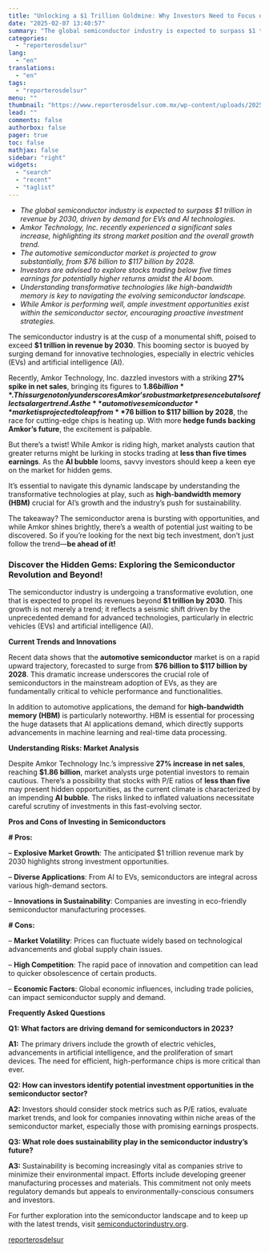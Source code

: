 ```yaml
---
title: "Unlocking a $1 Trillion Goldmine: Why Investors Need to Focus on Semiconductors"
date: "2025-02-07 13:40:57"
summary: "The global semiconductor industry is expected to surpass $1 trillion in revenue by 2030, driven by demand for EVs and AI technologies.Amkor Technology, Inc. recently experienced a significant sales increase, highlighting its strong market position and the overall growth trend.The automotive semiconductor market is projected to grow substantially, from $76..."
categories:
  - "reporterosdelsur"
lang:
  - "en"
translations:
  - "en"
tags:
  - "reporterosdelsur"
menu: ""
thumbnail: "https://www.reporterosdelsur.com.mx/wp-content/uploads/2025/02/compressed_img-JzRaRS6tKCxd46fNCL1BZa7s-480x384.png"
lead: ""
comments: false
authorbox: false
pager: true
toc: false
mathjax: false
sidebar: "right"
widgets:
  - "search"
  - "recent"
  - "taglist"
---
```


* *The global semiconductor industry is expected to surpass $1 trillion in revenue by 2030, driven by demand for EVs and AI technologies.*
* *Amkor Technology, Inc. recently experienced a significant sales increase, highlighting its strong market position and the overall growth trend.*
* *The automotive semiconductor market is projected to grow substantially, from $76 billion to $117 billion by 2028.*
* *Investors are advised to explore stocks trading below five times earnings for potentially higher returns amidst the AI boom.*
* *Understanding transformative technologies like high-bandwidth memory is key to navigating the evolving semiconductor landscape.*
* *While Amkor is performing well, ample investment opportunities exist within the semiconductor sector, encouraging proactive investment strategies.*

The semiconductor industry is at the cusp of a monumental shift, poised to exceed **$1 trillion in revenue by 2030**. This booming sector is buoyed by surging demand for innovative technologies, especially in electric vehicles (EVs) and artificial intelligence (AI).

Recently, Amkor Technology, Inc. dazzled investors with a striking **27% spike in net sales**, bringing its figures to **$1.86 billion**. This surge not only underscores Amkor’s robust market presence but also reflects a larger trend. As the **automotive semiconductor** market is projected to leap from **$76 billion to $117 billion by 2028**, the race for cutting-edge chips is heating up. With more **hedge funds backing Amkor’s future**, the excitement is palpable.

But there’s a twist! While Amkor is riding high, market analysts caution that greater returns might be lurking in stocks trading at **less than five times earnings**. As the **AI bubble** looms, savvy investors should keep a keen eye on the market for hidden gems.

It’s essential to navigate this dynamic landscape by understanding the transformative technologies at play, such as **high-bandwidth memory (HBM)** crucial for AI’s growth and the industry’s push for sustainability.

The takeaway? The semiconductor arena is bursting with opportunities, and while Amkor shines brightly, there’s a wealth of potential just waiting to be discovered. So if you’re looking for the next big tech investment, don’t just follow the trend—**be ahead of it!**

### Discover the Hidden Gems: Exploring the Semiconductor Revolution and Beyond!

The semiconductor industry is undergoing a transformative evolution, one that is expected to propel its revenues beyond **$1 trillion by 2030**. This growth is not merely a trend; it reflects a seismic shift driven by the unprecedented demand for advanced technologies, particularly in electric vehicles (EVs) and artificial intelligence (AI).

**Current Trends and Innovations**

Recent data shows that the **automotive semiconductor** market is on a rapid upward trajectory, forecasted to surge from **$76 billion to $117 billion by 2028**. This dramatic increase underscores the crucial role of semiconductors in the mainstream adoption of EVs, as they are fundamentally critical to vehicle performance and functionalities.

In addition to automotive applications, the demand for **high-bandwidth memory (HBM)** is particularly noteworthy. HBM is essential for processing the huge datasets that AI applications demand, which directly supports advancements in machine learning and real-time data processing.

**Understanding Risks: Market Analysis**

Despite Amkor Technology Inc.’s impressive **27% increase in net sales**, reaching **$1.86 billion**, market analysts urge potential investors to remain cautious. There’s a possibility that stocks with P/E ratios of **less than five** may present hidden opportunities, as the current climate is characterized by an impending **AI bubble**. The risks linked to inflated valuations necessitate careful scrutiny of investments in this fast-evolving sector.

**Pros and Cons of Investing in Semiconductors**

**# Pros:**  

– **Explosive Market Growth**: The anticipated $1 trillion revenue mark by 2030 highlights strong investment opportunities.  

– **Diverse Applications**: From AI to EVs, semiconductors are integral across various high-demand sectors.  

– **Innovations in Sustainability**: Companies are investing in eco-friendly semiconductor manufacturing processes.

**# Cons:**  

– **Market Volatility**: Prices can fluctuate widely based on technological advancements and global supply chain issues.  

– **High Competition**: The rapid pace of innovation and competition can lead to quicker obsolescence of certain products.  

– **Economic Factors**: Global economic influences, including trade policies, can impact semiconductor supply and demand.

**Frequently Asked Questions**

**Q1: What factors are driving demand for semiconductors in 2023?**  

**A1:** The primary drivers include the growth of electric vehicles, advancements in artificial intelligence, and the proliferation of smart devices. The need for efficient, high-performance chips is more critical than ever.

**Q2: How can investors identify potential investment opportunities in the semiconductor sector?**  

**A2:** Investors should consider stock metrics such as P/E ratios, evaluate market trends, and look for companies innovating within niche areas of the semiconductor market, especially those with promising earnings prospects.

**Q3: What role does sustainability play in the semiconductor industry’s future?**  

**A3:** Sustainability is becoming increasingly vital as companies strive to minimize their environmental impact. Efforts include developing greener manufacturing processes and materials. This commitment not only meets regulatory demands but appeals to environmentally-conscious consumers and investors.

For further exploration into the semiconductor landscape and to keep up with the latest trends, visit [semiconductorindustry.org](https://www.semiconductorindustry.org).

[reporterosdelsur](https://www.reporterosdelsur.com.mx/news-en/unlocking-a-1-trillion-goldmine-why-investors-need-to-focus-on-semiconductors/126718/)
